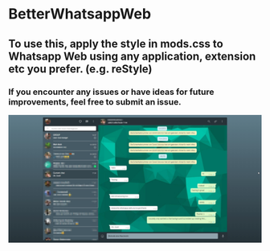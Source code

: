 ﻿# BetterWhatsappWeb
## To use this, apply the style in mods.css to Whatsapp Web using any application, extension etc you prefer. (e.g. reStyle)
### If you encounter any issues or have ideas for future improvements, feel free to submit an issue.

![alt text](https://github.com/Salomon-MH/BetterWhatsappWeb/blob/master/screenshot.jpg?raw=true "Screenshot")
